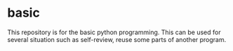 # basic
This repository is for the basic python programming. This can be used for several situation such as self-review, reuse some parts of another program.

